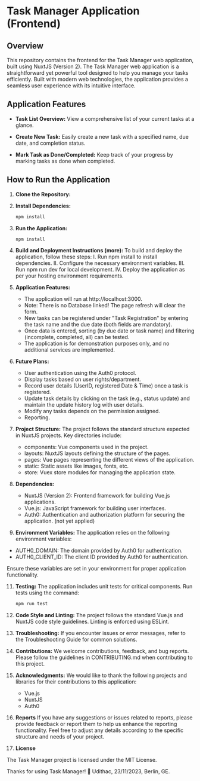 # Task Manager Application (Frontend)

## Overview

This repository contains the frontend for the Task Manager web application, built using NuxtJS (Version 2). The Task Manager web application is a straightforward yet powerful tool designed to help you manage your tasks efficiently. Built with modern web technologies, the application provides a seamless user experience with its intuitive interface.

## Application Features

- **Task List Overview:** View a comprehensive list of your current tasks at a glance.

- **Create New Task:** Easily create a new task with a specified name, due date, and completion status.

- **Mark Task as Done/Completed:** Keep track of your progress by marking tasks as done when completed.

## How to Run the Application

1. **Clone the Repository:**

2. **Install Dependencies:**
      ```bash
      npm install  

   
3. **Run the Application:**
      ```bash
      npm install  

   
5. **Build and Deployment Instructions (more):**
   To build and deploy the application, follow these steps:
   I. Run npm install to install dependencies.
   II. Configure the necessary environment variables.
   III. Run npm run dev for local development.
   IV. Deploy the application as per your hosting environment requirements.

6. **Application Features:**
    - The application will run at http://localhost:3000.
    - Note: There is no Database linked! The page refresh will clear the form.
    - New tasks can be registered under "Task Registration" by entering the task name and the due date (both fields are mandatory).
    - Once data is entered, sorting (by due date or task name) and filtering (incomplete, completed, all) can be tested.
    - The application is for demonstration purposes only, and no additional services are implemented.

7. **Future Plans:**
    - User authentication using the Auth0 protocol.
    - Display tasks based on user rights/department.
    - Record user details (UserID, registered Date & Time) once a task is registered.
    - Update task details by clicking on the task (e.g., status update) and maintain the update history log with user details.
    - Modify any tasks depends on the permission assigned.
    - Reporting.
      
8. **Project Structure:**
   The project follows the standard structure expected in NuxtJS projects. Key directories include:
    -  components: Vue components used in the project.
    -  layouts: NuxtJS layouts defining the structure of the pages.
    -  pages: Vue pages representing the different views of the application.
    -  static: Static assets like images, fonts, etc.
    -  store: Vuex store modules for managing the application state.
   
9. **Dependencies:**
    - NuxtJS (Version 2): Frontend framework for building Vue.js applications.
    - Vue.js: JavaScript framework for building user interfaces.
    - Auth0: Authentication and authorization platform for securing the application. (not yet applied)

10. **Environment Variables:**
    The application relies on the following environment variables:

   - AUTH0_DOMAIN: The domain provided by Auth0 for authentication.
   - AUTH0_CLIENT_ID: The client ID provided by Auth0 for authentication.
   
   Ensure these variables are set in your environment for proper application functionality.

11. **Testing:**
The application includes unit tests for critical components. Run tests using the command:
    ```bash
    npm run test

12. **Code Style and Linting:**
   The project follows the standard Vue.js and NuxtJS code style guidelines. Linting is enforced using ESLint.

13. **Troubleshooting:**
    If you encounter issues or error messages, refer to the Troubleshooting Guide for common solutions.
    
14. **Contributions:**
    We welcome contributions, feedback, and bug reports. Please follow the guidelines in CONTRIBUTING.md when contributing to this project.
    
15. **Acknowledgments:**
    We would like to thank the following projects and libraries for their contributions to this application:

      - Vue.js
      - NuxtJS
      - Auth0

16. **Reports**
    If you have any suggestions or issues related to reports, please provide feedback or report them to help us enhance the reporting functionality.
    Feel free to adjust any details according to the specific structure and needs of your project.
    
17. **License**

The Task Manager project is licensed under the MIT License.

Thanks for using Task Manager! 🚀 Udithac, 23/11/2023, Berlin, GE.
